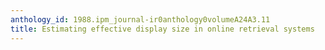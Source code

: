 ```yaml
---
anthology_id: 1988.ipm_journal-ir0anthology0volumeA24A3.11
title: Estimating effective display size in online retrieval systems
---
```

